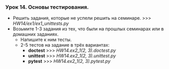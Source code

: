### Урок 14. Основы тестирования.

* Решить задания, которые не успели решить на семинаре. >>> _HW14/ex1/ex1_unittests.py_
* Возьмите 1-3 задания из тех, что были на прошлых семинарах или в домашних заданиях.
  * Напишите к ним тесты.
  * 2-5 тестов на задание в трёх вариантах:
    * **doctest** >>> *HW14.ex2_1(2, 3).doctest.py*
    * **unittest** >>> *HW14.ex2_1(2, 3).unittest.py*
    * **pytest** >>> *HW14.ex2_1(2, 3).pytest.py*